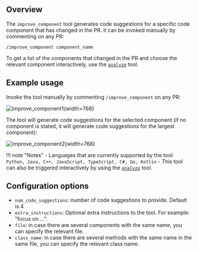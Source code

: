 ## Overview

The `improve_component` tool generates code suggestions for a specific code component that has changed in the PR.
it can be invoked manually by commenting on any PR:

```
/improve_component component_name
```

To get a list of the components that changed in the PR and choose the relevant component interactively, use the [`analyze`](./analyze.md) tool.

## Example usage

Invoke the tool manually by commenting `/improve_component` on any PR:

![improve_component1](https://codium.ai/images/pr_agent/improve_component1.png){width=768}

The tool will generate code suggestions for the selected component (if no component is stated, it will generate code suggestions for the largest component):

![improve_component2](https://codium.ai/images/pr_agent/improve_component2.png){width=768}

!!! note "Notes"
    - Languages that are currently supported by the tool: `Python, Java, C++, JavaScript, TypeScript, C#, Go, Kotlin`
    - This tool can also be triggered interactively by using the [`analyze`](./analyze.md) tool.

## Configuration options

- `num_code_suggestions`: number of code suggestions to provide. Default is 4
- `extra_instructions`: Optional extra instructions to the tool. For example: "focus on ...".
- `file`: in case there are several components with the same name, you can specify the relevant file.
- `class_name`: in case there are several methods with the same name in the same file, you can specify the relevant class name.

